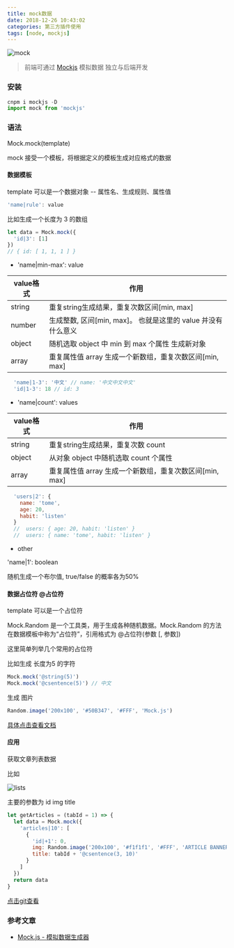 ```yaml
---
title: mock数据
date: 2018-12-26 10:43:02
categories: 第三方插件使用
tags: [node, mockjs]
---
```


![mock](https://user-gold-cdn.xitu.io/2018/12/27/167ee440eb91144c?w=1160&h=634&f=png&s=383086)

> 前端可通过 [Mockjs](http://mockjs.com/) 模拟数据 独立与后端开发 

<!-- More -->

### 安装

```js
cnpm i mockjs -D
import mock from 'mockjs'
```

### 语法

Mock.mock(template)

mock 接受一个模板，将根据定义的模板生成对应格式的数据

#### 数据模板

template 可以是一个数据对象 -- 属性名、生成规则、属性值

```js
'name|rule': value
```

比如生成一个长度为 3 的数组

```js
let data = Mock.mock({
  'id|3': [1]
})
// { id: [ 1, 1, 1 ] }
```

* 'name|min-max': value

| value格式 | 作用                                                         |
| --------- | ------------------------------------------------------------ |
| string    | 重复string生成结果，重复次数区间[min, max]                   |
| number    | 生成整数, 区间[min, max]。 也就是这里的 value 并没有什么意义 |
| object    | 随机选取 object 中 min 到 max 个属性 生成新对象              |
| array     | 重复属性值 array 生成一个新数组，重复次数区间[min, max]      |

```js
  'name|1-3': '中文' // name: '中文中文中文' 
  'id|1-3': 18 // id: 3 
```

* 'name|count': values

| value格式 | 作用                                                    |
| --------- | ------------------------------------------------------- |
| string    | 重复string生成结果，重复次数 count                      |
| object    | 从对象 object 中随机选取 count 个属性                   |
| array     | 重复属性值 array 生成一个新数组，重复次数区间[min, max] |


```js
  'users|2': {
    name: 'tome',
    age: 20,
    habit: 'listen'
  }
  //  users: { age: 20, habit: 'listen' } 
  //  users: { name: 'tome', habit: 'listen' }
```

* other

'name|1': boolean 

随机生成一个布尔值, true/false 的概率各为50%

#### 数据占位符 @占位符

template 可以是一个占位符

Mock.Random 是一个工具类，用于生成各种随机数据。Mock.Random 的方法在数据模板中称为“占位符”，引用格式为 @占位符(参数 [, 参数])

这里简单列举几个常用的占位符

比如生成 长度为5 的字符 

```js
Mock.mock('@string(5)') 
Mock.mock('@csentence(5)') // 中文
```

生成 图片

```js
Random.image('200x100', '#50B347', '#FFF', 'Mock.js')
```

[具体点击查看文档](http://mockjs.com/examples.html#DPD)

#### 应用

获取文章列表数据

比如

![lists](https://user-gold-cdn.xitu.io/2018/12/27/167eea5edf07e162?w=926&h=348&f=png&s=81273)

主要的参数为 id img title

```js
let getArticles = (tabId = 1) => {
  let data = Mock.mock({
    'articles|10': [
      {
        'id|+1': 0,
        img: Random.image('200x100', '#f1f1f1', '#FFF', 'ARTICLE BANNER'),
        title: tabId + '@csentence(3, 10)'
      }
    ]
  })
  return data
}
```

[点击git查看](https://github.com/mengxxSELF/vue-shop/blob/master/Mock/index.js)

### 参考文章

* [Mock.js - 模拟数据生成器](https://juejin.im/entry/564b293c60b259caed3e7e2c)
